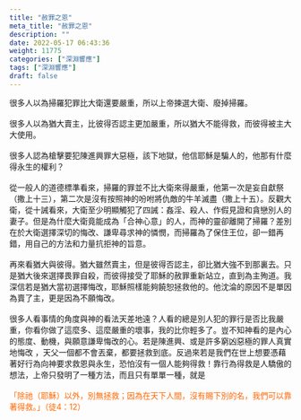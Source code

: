```yaml
---
title: "赦罪之恩"
meta_title: "赦罪之恩"
description: ""
date: 2022-05-17 06:43:36
weight: 11775
categories: ["深淵響應"]
tags: ["深淵響應"]
draft: false
---
```


很多人以為掃羅犯罪比大衛還要嚴重，所以上帝揀選大衛、廢掉掃羅。<br />
<br />
很多人以為猶大賣主，比彼得否認主更加嚴重，所以猶大不能得救，而彼得被主大大使用。<br />
<br />
很多人認為槍擊要犯陳進興罪大惡極，該下地獄，他信耶穌是騙人的，他那有什麼得永生的權利？<br />
<br />
從一般人的道德標準看來，掃羅的罪並不比大衛來得嚴重，他第一次是妄自獻祭（撒上十三），第二次是沒有按照神的吩咐將仇敵的牛羊滅盡（撒上十五）。反觀大衛，從十誡看來，大衛至少明顯觸犯了四誡：姦淫、殺人、作假見證和貪戀別人的妻子。但是為什麼大衛竟能成為「合神心意」的人，而神的靈卻離開了掃羅？差別在於大衛選擇深切的悔改、謙卑尋求神的憐憫，而掃羅為了保住王位，卻一錯再錯，用自己的方法和力量抗拒神的旨意。<br />
<br />
再來看猶大與彼得。猶大雖然賣主，但是彼得否認主，卻比猶大強不到那裏去。只是猶大後來選擇畏罪自殺，而彼得接受了耶穌的赦罪重新站立，直到為主殉道。我深信若是猶大當初選擇悔改，耶穌照樣能夠饒恕拯救他的。他沈淪的原因不是單因為賣了主，更是因為不願悔改。<br />
<br />
很多人看事情的角度與神的看法天差地遠？人看的總是別人犯的罪行是否比我嚴重，你看你做了這麼多、這麼嚴重的壞事，我的比你輕多了。豈不知神看的是內心的態度、動機，與願意謙卑悔改的心。若是陳進興、或是許多窮凶惡極的罪人真實地悔改 ，天父一個都不會丟棄，都要拯救到底。反過來若是我們在世上想要憑藉著好行為向神要求救恩與永生，恐怕沒有一個人能夠得救！靠行為得救是人驕傲的想法，上帝只發明了一種方法，而且只有單單一種，就是<br />
<br />
<span style="color: #ff6600;">「除祂（耶穌）以外，別無拯救；因為在天下人間，沒有賜下別的名，我們可以靠著得救。」（徒4：12）</span>
        